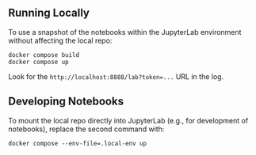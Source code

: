 ## Running Locally

To use a snapshot of the notebooks within the JupyterLab environment without affecting the local repo:

```shell
docker compose build
docker compose up
```

Look for the `http://localhost:8888/lab?token=...` URL in the log.

## Developing Notebooks

To mount the local repo directly into JupyterLab (e.g., for development of notebooks), replace the second command with:

```shell
docker compose --env-file=.local-env up
```

